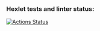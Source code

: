 ### Hexlet tests and linter status:
[![Actions Status](https://github.com/korolmaria/layout-designer-project-lvl1/workflows/hexlet-check/badge.svg)](https://github.com/korolmaria/layout-designer-project-lvl1/actions)